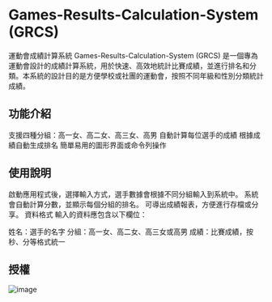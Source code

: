 # Games-Results-Calculation-System (GRCS)
運動會成績計算系統
Games-Results-Calculation-System (GRCS) 是一個專為運動會設計的成績計算系統，用於快速、高效地統計比賽成績，並進行排名和分類。本系統的設計目的是方便學校或社團的運動會，按照不同年級和性別分類統計成績。

## 功能介紹
支援四種分組：高一女、高二女、高三女、高男
自動計算每位選手的成績
根據成績自動生成排名
簡單易用的圖形界面或命令列操作
## 使用說明
啟動應用程式後，選擇輸入方式，選手數據會根據不同分組輸入到系統中。
系統會自動計算分數，並顯示每個分組的排名。
可導出成績報表，方便進行存檔或分享。
資料格式
輸入的資料應包含以下欄位：

姓名：選手的名字
分組：高一女、高二女、高三女或高男
成績：比賽成績，按秒、分等格式統一

## 授權
![image](https://github.com/user-attachments/assets/549c0b51-1ac1-42cb-95ac-6d754119d3a2)
